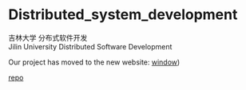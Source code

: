 # Distributed_system_development

吉林大学 分布式软件开发  
Jilin University Distributed Software Development  

Our project has moved to the new website:
[window](https://joki-sr.github.io/SmartStride/))

[repo](https://github.com/joki-sr/SmartStride)

